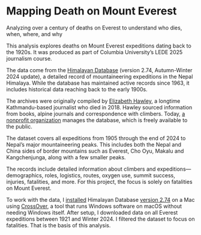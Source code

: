# Mapping Death on Mount Everest
Analyzing over a century of deaths on Everest to understand who dies, when, where, and why

This analysis explores deaths on Mount Everest expeditions dating back to the 1920s. It was produced as part of Columbia University’s LEDE 2025 journalism course.

The data come from the [Himalayan Database](https://www.himalayandatabase.com/downloads.html) (version 2.74, Autumn-Winter 2024 update), a detailed record of mountaineering expeditions in the Nepal Himalaya. While the database has maintained active records since 1963, it includes historical data reaching back to the early 1900s.

The archives were originally compiled by [Elizabeth Hawley](https://americanalpineclub.org/news/2018/2/7/elizabeth-hawley-1923-2018), a longtime Kathmandu-based journalist who died in 2018. Hawley sourced information from books, alpine journals and correspondence with climbers. Today, [a nonprofit organization](https://www.himalayandatabase.com) manages the database, which is freely available to the public.

The dataset covers all expeditions from 1905 through the end of 2024 to Nepal’s major mountaineering peaks. This includes both the Nepal and China sides of border mountains such as Everest, Cho Oyu, Makalu and Kangchenjunga, along with a few smaller peaks.

The records include detailed information about climbers and expeditions—demographics, roles, logistics, routes, oxygen use, summit success, injuries, fatalities, and more. For this project, the focus is solely on fatalities on Mount Everest.

To work with the data, I [installed](https://www.himalayandatabase.com/systemreqs.html) Himalayan Database [version 2.74](https://www.himalayandatabase.com/downloads/Installing%20the%20Himalayan%20Database.html) on a Mac using [CrossOver](https://www.himalayandatabase.com/updates-xovr.html), a tool that runs Windows software on macOS without needing Windows itself. After setup, I downloaded data on all Everest expeditions between 1921 and Winter 2024. I filtered the dataset to focus on fatalities. That is the basis of this analysis.
